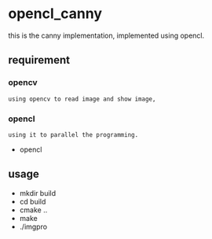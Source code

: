 # opencl_canny

this is the canny implementation, implemented using opencl.
## requirement
### opencv
    using opencv to read image and show image, 
### opencl
    using it to parallel the programming.

- opencl 
## usage
- mkdir build
- cd build 
- cmake ..
- make
- ./imgpro